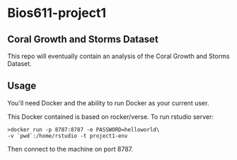 Bios611-project1
===========
Coral Growth and Storms  Dataset
---------

This repo will eventually contain an analysis of the Coral Growth and Storms Dataset.

Usage
------

You'll need Docker and the ability to run Docker as your current user.

This Docker contained is based on rocker/verse. To run rstudio server:

    >docker run -p 8787:8787 -e PASSWORD=helloworld\
    -v `pwd`:/home/rstudio -t project1-env
    
Then connect to the machine on port 8787.